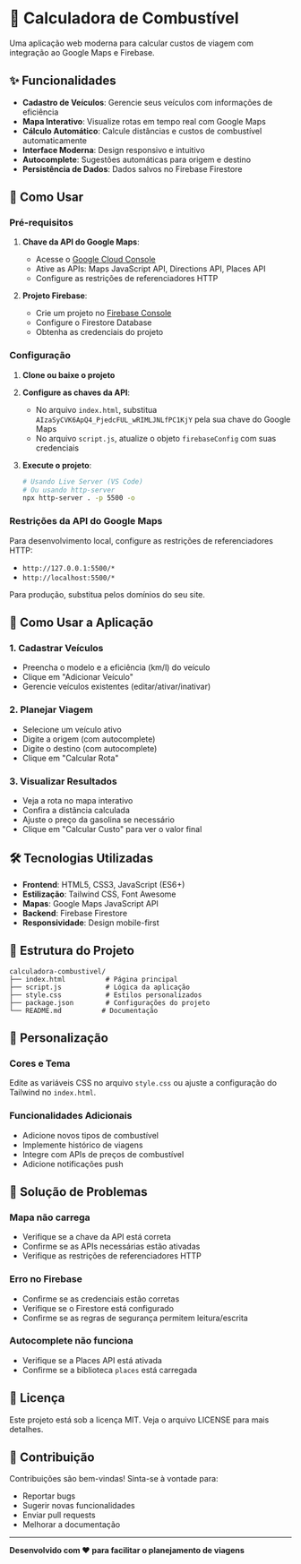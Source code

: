 # 🚗 Calculadora de Combustível

Uma aplicação web moderna para calcular custos de viagem com integração ao Google Maps e Firebase.

## ✨ Funcionalidades

- **Cadastro de Veículos**: Gerencie seus veículos com informações de eficiência
- **Mapa Interativo**: Visualize rotas em tempo real com Google Maps
- **Cálculo Automático**: Calcule distâncias e custos de combustível automaticamente
- **Interface Moderna**: Design responsivo e intuitivo
- **Autocomplete**: Sugestões automáticas para origem e destino
- **Persistência de Dados**: Dados salvos no Firebase Firestore

## 🚀 Como Usar

### Pré-requisitos

1. **Chave da API do Google Maps**:
   - Acesse o [Google Cloud Console](https://console.cloud.google.com/)
   - Ative as APIs: Maps JavaScript API, Directions API, Places API
   - Configure as restrições de referenciadores HTTP

2. **Projeto Firebase**:
   - Crie um projeto no [Firebase Console](https://console.firebase.google.com/)
   - Configure o Firestore Database
   - Obtenha as credenciais do projeto

### Configuração

1. **Clone ou baixe o projeto**
2. **Configure as chaves da API**:
   - No arquivo `index.html`, substitua `AIzaSyCVK6ApQ4_PjedcFUL_wRIMLJNLfPC1KjY` pela sua chave do Google Maps
   - No arquivo `script.js`, atualize o objeto `firebaseConfig` com suas credenciais

3. **Execute o projeto**:
   ```bash
   # Usando Live Server (VS Code)
   # Ou usando http-server
   npx http-server . -p 5500 -o
   ```

### Restrições da API do Google Maps

Para desenvolvimento local, configure as restrições de referenciadores HTTP:
- `http://127.0.0.1:5500/*`
- `http://localhost:5500/*`

Para produção, substitua pelos domínios do seu site.

## 📱 Como Usar a Aplicação

### 1. Cadastrar Veículos
- Preencha o modelo e a eficiência (km/l) do veículo
- Clique em "Adicionar Veículo"
- Gerencie veículos existentes (editar/ativar/inativar)

### 2. Planejar Viagem
- Selecione um veículo ativo
- Digite a origem (com autocomplete)
- Digite o destino (com autocomplete)
- Clique em "Calcular Rota"

### 3. Visualizar Resultados
- Veja a rota no mapa interativo
- Confira a distância calculada
- Ajuste o preço da gasolina se necessário
- Clique em "Calcular Custo" para ver o valor final

## 🛠️ Tecnologias Utilizadas

- **Frontend**: HTML5, CSS3, JavaScript (ES6+)
- **Estilização**: Tailwind CSS, Font Awesome
- **Mapas**: Google Maps JavaScript API
- **Backend**: Firebase Firestore
- **Responsividade**: Design mobile-first

## 📁 Estrutura do Projeto

```
calculadora-combustivel/
├── index.html          # Página principal
├── script.js           # Lógica da aplicação
├── style.css           # Estilos personalizados
├── package.json        # Configurações do projeto
└── README.md          # Documentação
```

## 🔧 Personalização

### Cores e Tema
Edite as variáveis CSS no arquivo `style.css` ou ajuste a configuração do Tailwind no `index.html`.

### Funcionalidades Adicionais
- Adicione novos tipos de combustível
- Implemente histórico de viagens
- Integre com APIs de preços de combustível
- Adicione notificações push

## 🐛 Solução de Problemas

### Mapa não carrega
- Verifique se a chave da API está correta
- Confirme se as APIs necessárias estão ativadas
- Verifique as restrições de referenciadores HTTP

### Erro no Firebase
- Confirme se as credenciais estão corretas
- Verifique se o Firestore está configurado
- Confirme se as regras de segurança permitem leitura/escrita

### Autocomplete não funciona
- Verifique se a Places API está ativada
- Confirme se a biblioteca `places` está carregada

## 📄 Licença

Este projeto está sob a licença MIT. Veja o arquivo LICENSE para mais detalhes.

## 🤝 Contribuição

Contribuições são bem-vindas! Sinta-se à vontade para:
- Reportar bugs
- Sugerir novas funcionalidades
- Enviar pull requests
- Melhorar a documentação

---

**Desenvolvido com ❤️ para facilitar o planejamento de viagens**
